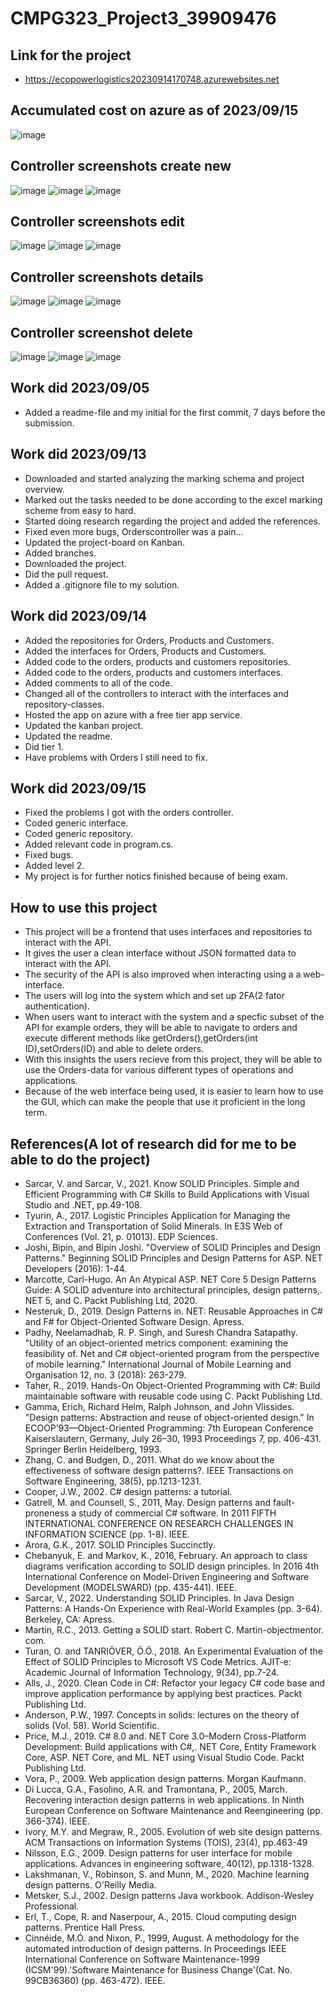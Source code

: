 # CMPG323_Project3_39909476
## Link for the project
- https://ecopowerlogistics20230914170748.azurewebsites.net
## Accumulated cost on azure as of 2023/09/15
![image](https://github.com/XoXoTheFrozenFox/CMPG323_Project3_39909476/assets/104361159/67c0b997-f7db-407d-9e22-3644c070c73c)
## Controller screenshots create new
![image](https://github.com/XoXoTheFrozenFox/CMPG323_Project3_39909476/assets/104361159/921ab13c-edb4-4363-a06a-5fbc4eb42af8)
![image](https://github.com/XoXoTheFrozenFox/CMPG323_Project3_39909476/assets/104361159/9747d79d-1524-49b0-9ee5-941536725b72)
![image](https://github.com/XoXoTheFrozenFox/CMPG323_Project3_39909476/assets/104361159/fdab9beb-5c78-4de7-a5b8-31b5059d87b7)
## Controller screenshots edit
![image](https://github.com/XoXoTheFrozenFox/CMPG323_Project3_39909476/assets/104361159/afcb9838-de25-44a3-bf5b-0e844e66b515)
![image](https://github.com/XoXoTheFrozenFox/CMPG323_Project3_39909476/assets/104361159/e1af0101-dbbd-41b8-aed7-42159039f58c)
![image](https://github.com/XoXoTheFrozenFox/CMPG323_Project3_39909476/assets/104361159/33c0fd7b-2627-4687-bf5c-b14025fbb52b)
## Controller screenshots details
![image](https://github.com/XoXoTheFrozenFox/CMPG323_Project3_39909476/assets/104361159/1eda09ce-65d5-4da1-8cdd-1b8203bae67f)
![image](https://github.com/XoXoTheFrozenFox/CMPG323_Project3_39909476/assets/104361159/7aa39389-accf-4b2e-9a49-adf2568076ed)
![image](https://github.com/XoXoTheFrozenFox/CMPG323_Project3_39909476/assets/104361159/d88ffed0-7a2a-468d-b4f3-052eb652af2f)
## Controller screenshot delete
![image](https://github.com/XoXoTheFrozenFox/CMPG323_Project3_39909476/assets/104361159/f7dc0efd-4a1d-444e-9374-f87a195be1c3)
![image](https://github.com/XoXoTheFrozenFox/CMPG323_Project3_39909476/assets/104361159/c118bda6-2e0b-431d-af7f-c20c98768904)
![image](https://github.com/XoXoTheFrozenFox/CMPG323_Project3_39909476/assets/104361159/36061f15-7953-4a58-9566-3a0e41df37f9)
## Work did 2023/09/05
- Added a readme-file and my initial for the first commit, 7 days before the submission.
## Work did 2023/09/13
- Downloaded and started analyzing the marking schema and project overview.
- Marked out the tasks needed to be done according to the excel marking scheme from easy to hard.
- Started doing research regarding the project and added the references.
- Fixed even more bugs, Orderscontroller was a pain...
- Updated the project-board on Kanban.
- Added branches.
- Downloaded the project.
- Did the pull request.
- Added a .gitignore file to my solution.
## Work did 2023/09/14
- Added the repositories for Orders, Products and Customers.
- Added the interfaces for Orders, Products and Customers.
- Added code to the orders, products and customers repositories.
- Added code to the orders, products and customers interfaces.
- Added comments to all of the code.
- Changed all of the controllers to interact with the interfaces and repository-classes.
- Hosted the app on azure with a free tier app service.
- Updated the kanban project.
- Updated the readme.
- Did tier 1.
- Have problems with Orders I still need to fix.
## Work did 2023/09/15
- Fixed the problems I got with the orders controller.
- Coded generic interface.
- Coded generic repository.
- Added relevant code in program.cs.
- Fixed bugs.
- Added level 2.
- My project is for further notics finished because of being exam.
## How to use this project
- This project will be a frontend that uses interfaces and repositories to interact with the API.
- It gives the user a clean interface without JSON formatted data to interact with the API.
- The security of the API is also improved when interacting using a a web-interface.
- The users will log into the system which and set up 2FA(2 fator authentication).
- When users want to interact with the system and a specfic subset of the API for example orders, they will be able to navigate to orders and execute different methods like getOrders(),getOrders(int ID),setOrders(ID) and able to delete orders.
- With this insights the users recieve from this project, they will be able to use the Orders-data for various different types of operations and applications.
- Because of the web interface being used, it is easier to learn how to use the GUI, which can make the people that use it proficient in the long term.
## References(A lot of research did for me to be able to do the project)
- Sarcar, V. and Sarcar, V., 2021. Know SOLID Principles. Simple and Efficient Programming with C# Skills to Build Applications with Visual Studio and .NET, pp.49-108.
- Tyurin, A., 2017. Logistic Principles Application for Managing the Extraction and Transportation of Solid Minerals. In E3S Web of Conferences (Vol. 21, p. 01013). EDP Sciences.
- Joshi, Bipin, and Bipin Joshi. "Overview of SOLID Principles and Design Patterns." Beginning SOLID Principles and Design Patterns for ASP. NET Developers (2016): 1-44.
- Marcotte, Carl-Hugo. An An Atypical ASP. NET Core 5 Design Patterns Guide: A SOLID adventure into architectural principles, design patterns,. NET 5, and C. Packt Publishing Ltd, 2020.
- Nesteruk, D., 2019. Design Patterns in. NET: Reusable Approaches in C# and F# for Object-Oriented Software Design. Apress.
- Padhy, Neelamadhab, R. P. Singh, and Suresh Chandra Satapathy. "Utility of an object-oriented metrics component: examining the feasibility of. Net and C# object-oriented program from the perspective of mobile learning." International Journal of Mobile Learning and Organisation 12, no. 3 (2018): 263-279.
- Taher, R., 2019. Hands-On Object-Oriented Programming with C#: Build maintainable software with reusable code using C. Packt Publishing Ltd.
- Gamma, Erich, Richard Helm, Ralph Johnson, and John Vlissides. "Design patterns: Abstraction and reuse of object-oriented design." In ECOOP’93—Object-Oriented Programming: 7th European Conference Kaiserslautern, Germany, July 26–30, 1993 Proceedings 7, pp. 406-431. Springer Berlin Heidelberg, 1993.
- Zhang, C. and Budgen, D., 2011. What do we know about the effectiveness of software design patterns?. IEEE Transactions on Software Engineering, 38(5), pp.1213-1231.
- Cooper, J.W., 2002. C# design patterns: a tutorial.
- Gatrell, M. and Counsell, S., 2011, May. Design patterns and fault-proneness a study of commercial C# software. In 2011 FIFTH INTERNATIONAL CONFERENCE ON RESEARCH CHALLENGES IN INFORMATION SCIENCE (pp. 1-8). IEEE.
- Arora, G.K., 2017. SOLID Principles Succinctly.
- Chebanyuk, E. and Markov, K., 2016, February. An approach to class diagrams verification according to SOLID design principles. In 2016 4th International Conference on Model-Driven Engineering and Software Development (MODELSWARD) (pp. 435-441). IEEE.
- Sarcar, V., 2022. Understanding SOLID Principles. In Java Design Patterns: A Hands-On Experience with Real-World Examples (pp. 3-64). Berkeley, CA: Apress.
- Martin, R.C., 2013. Getting a SOLID start. Robert C. Martin-objectmentor. com.
- Turan, O. and TANRIÖVER, Ö.Ö., 2018. An Experimental Evaluation of the Effect of SOLID Principles to Microsoft VS Code Metrics. AJIT-e: Academic Journal of Information Technology, 9(34), pp.7-24.
- Alls, J., 2020. Clean Code in C#: Refactor your legacy C# code base and improve application performance by applying best practices. Packt Publishing Ltd.
- Anderson, P.W., 1997. Concepts in solids: lectures on the theory of solids (Vol. 58). World Scientific.
- Price, M.J., 2019. C# 8.0 and. NET Core 3.0–Modern Cross-Platform Development: Build applications with C#,. NET Core, Entity Framework Core, ASP. NET Core, and ML. NET using Visual Studio Code. Packt Publishing Ltd.
- Vora, P., 2009. Web application design patterns. Morgan Kaufmann.
- Di Lucca, G.A., Fasolino, A.R. and Tramontana, P., 2005, March. Recovering interaction design patterns in web applications. In Ninth European Conference on Software Maintenance and Reengineering (pp. 366-374). IEEE.
- Ivory, M.Y. and Megraw, R., 2005. Evolution of web site design patterns. ACM Transactions on Information Systems (TOIS), 23(4), pp.463-49
- Nilsson, E.G., 2009. Design patterns for user interface for mobile applications. Advances in engineering software, 40(12), pp.1318-1328.
- Lakshmanan, V., Robinson, S. and Munn, M., 2020. Machine learning design patterns. O'Reilly Media.
- Metsker, S.J., 2002. Design patterns Java workbook. Addison-Wesley Professional.
- Erl, T., Cope, R. and Naserpour, A., 2015. Cloud computing design patterns. Prentice Hall Press.
- Cinnéide, M.Ó. and Nixon, P., 1999, August. A methodology for the automated introduction of design patterns. In Proceedings IEEE International Conference on Software Maintenance-1999 (ICSM'99).'Software Maintenance for Business Change'(Cat. No. 99CB36360) (pp. 463-472). IEEE.
